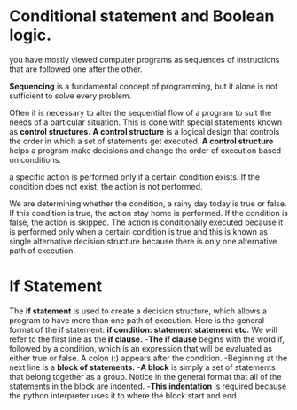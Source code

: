 # Conditional statement and Boolean logic.
you have mostly viewed computer programs as sequences of instructions that are followed one after the other. 

**Sequencing** is a fundamental concept of programming, but it alone is not sufficient to solve every problem.

Often it is necessary to alter the sequential flow of a program to suit the needs of a particular situation. 
This is done with special statements known as **control structures.**
**A control structure** is a logical design that controls the order in which a set of statements get executed.
**A control structure** helps a program make decisions and change the order of execution based on conditions.

a specific action is performed only if a certain condition exists. If the condition does not exist, the action is not performed.
 
We are determining whether the condition, a rainy day today is true or false. If this condition is true, the action stay home is performed. If the condition is false, the action is skipped. The action is conditionally executed because it is performed only when a certain condition is true and this is known as single alternative decision structure because there is only one alternative path of execution.
 
# If Statement
The **if statement** is used to create a decision structure, which allows a program to have more than one path of execution.
Here is the general format of the if statement:
**if condition:
    statement
    statement
    etc.**
We will refer to the first line as the **if clause.** 
-**The if clause** begins with the word if, followed by a condition, which is an expression that will be evaluated as either true or false. A colon (:) appears after the condition.
-Beginning at the next line is a **block of statements.** 
-**A block** is simply a set of statements that belong together as a group. Notice in the general format that all of the statements in the block are indented.
-**This indentation** is required because the python interpreter uses it to where the block start and end. 

